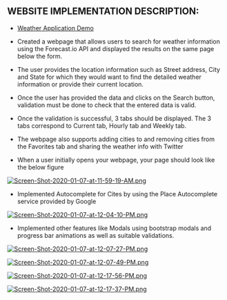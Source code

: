 ## WEBSITE IMPLEMENTATION DESCRIPTION:

* [Weather Application Demo](https://youtu.be/SXLUypqXQr8)

* Created a webpage that allows users to search for weather information using the Forecast.io API and displayed the results on   the same page below the form.

* The user provides the location information such as Street address, City and State for which they
would want to find the detailed weather information or provide their current location.

* Once the user has provided the data and clicks on the Search button, validation must be done to
check that the entered data is valid.

* Once the validation is successful, 3 tabs should be displayed. The 3 tabs correspond to Current tab, Hourly tab and Weekly tab.

* The webpage also supports adding cities to and removing cities from the Favorites tab and sharing the weather info with Twitter

* When a user initially opens your webpage, your page should look like the below figure


[![Screen-Shot-2020-01-07-at-11-59-19-AM.png](https://i.postimg.cc/PfWdcM52/Screen-Shot-2020-01-07-at-11-59-19-AM.png)](https://postimg.cc/nML89B7D)


* Implemented Autocomplete for Cites by using the Place Autocomplete service provided by Google


[![Screen-Shot-2020-01-07-at-12-04-10-PM.png](https://i.postimg.cc/9MXBhbjZ/Screen-Shot-2020-01-07-at-12-04-10-PM.png)](https://postimg.cc/sB8WPpxg)


* Implemented other features like Modals using bootstrap modals and progress bar animations as well as suitable validations.


[![Screen-Shot-2020-01-07-at-12-07-27-PM.png](https://i.postimg.cc/G2S5ttrM/Screen-Shot-2020-01-07-at-12-07-27-PM.png)](https://postimg.cc/njBkwHX7)


[![Screen-Shot-2020-01-07-at-12-07-49-PM.png](https://i.postimg.cc/76Wq4qR4/Screen-Shot-2020-01-07-at-12-07-49-PM.png)](https://postimg.cc/njByYfZS)


[![Screen-Shot-2020-01-07-at-12-17-56-PM.png](https://i.postimg.cc/xCS4bhbm/Screen-Shot-2020-01-07-at-12-17-56-PM.png)](https://postimg.cc/1gJHkWBR)

[![Screen-Shot-2020-01-07-at-12-17-37-PM.png](https://i.postimg.cc/WpQc2W5M/Screen-Shot-2020-01-07-at-12-17-37-PM.png)](https://postimg.cc/QVkymbGt)

